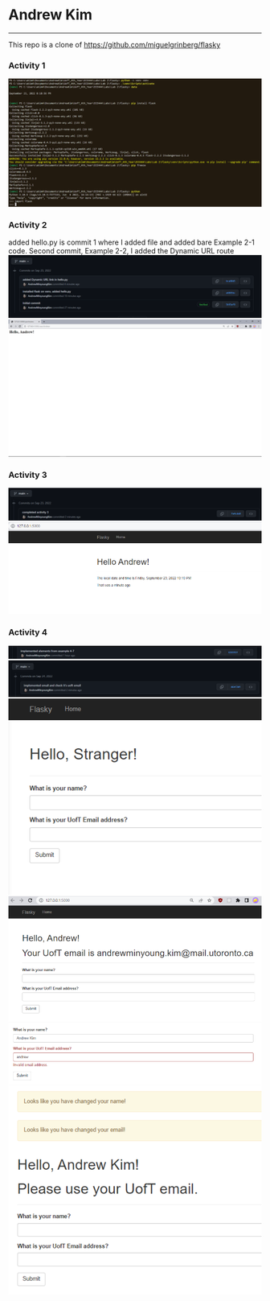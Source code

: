 # Andrew Kim

---

This repo is a clone of https://github.com/miguelgrinberg/flasky

### Activity 1

![](images/act1snap.PNG)

### Activity 2

added hello.py is commit 1 where I added file and added bare Example 2-1 code.
Second commit, Example 2-2, I added the Dynamic URL route
![](images/act2snapCommits.PNG)
![](images/act2snap.PNG)

### Activity 3

![](images/act3snapCommit.PNG)
![](images/act3snap.PNG)

### Activity 4

![](images/act4snapCommit1.PNG)
![](images/act4snapCommit2.PNG)
![](images/act4snap1.PNG)
![](images/act4snap2.PNG)
![](images/act4snap3.PNG)
![](images/act4snap4.PNG)
